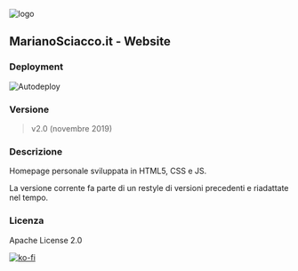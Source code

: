 ![logo](https://marianosciacco.it/images/favicon.png)

## MarianoSciacco.it - Website

### Deployment

![Autodeploy](https://github.com/Maxelweb/MarianoSciacco.it/workflows/Website%20Autodeploy/badge.svg)


### Versione

> v2.0 (novembre 2019)


### Descrizione

Homepage personale sviluppata in HTML5, CSS e JS. 

La versione corrente fa parte di un restyle di versioni precedenti e riadattate nel tempo.


### Licenza

Apache License 2.0

[![ko-fi](https://www.ko-fi.com/img/githubbutton_sm.svg)](https://ko-fi.com/H2H6VK9N)